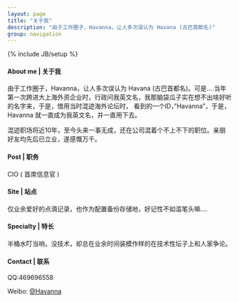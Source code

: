 ```yaml
---
layout: page
title: "关于我"
description: "由于工作圈子，Havanna，让人多次误认为 Havana (古巴首都名)"
group: navigation
---
```

{% include JB/setup %}

#### About me | 关于我

由于工作圈子，Havanna，让人多次误认为 Havana (古巴首都名)。可是….当年第一次跨进大上海外资企业时，行政问我英文名，我那脑袋瓜子实在想不出啥好听的名字来，于是，借用当时混迹海外论坛时， 看到的一个ID，”Havanna”，于是，Havanna 就一直成为我英文名，并一直用下去。

混迹职场将近10年，至今头来一事无成，还在公司混着个不上不下的职位。亲朋好友均先后已立业，遂感慨万千。

#### Post | 职务

CIO ( 首席信息官 )

#### Site | 站点

仅业余爱好的点滴记录，也作为配置备份存储地，好记性不如滥笔头嘛….

#### Specialty | 特长

半桶水叮当响，没技术，却总在业余时间装模作样的在技术性坛子上和人家争论。

#### Contact | 联系

QQ:469696558

Weibo: [@Havanna](http://weibo.com/ihavanna)

